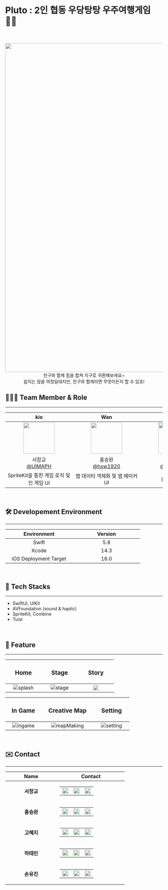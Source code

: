 # Pluto : 2인 협동 우당탕탕 우주여행게임 👨‍🚀

<center>
<br>
<br>
<img src="https://velog.velcdn.com/images/pccommen/post/14f4169f-df84-47bd-8396-0d1704d4c9b4/image.png" width="1050">
<br>
친구와 함께 힘을 합쳐 지구로 귀환해보세요~
<br>
쉽지는 않을 여정일테지만, 친구와 함께라면 무엇이든지 할 수 있죠!
</center>


## 💁🏻‍♀️ Team Member & Role
---

| <div style="width:200px">kio</div> | <div style="width:200px">Wan</div> | <div style="width:200px">Hazzy</div> | <div style="width:200px">Kori</div> | <div style="width:200px">Mango</div> |
| :--------: | :--------: | :--------: | :--------: | :--------: |
|<img src="https://velog.velcdn.com/images/pccommen/post/9b28f7ff-883e-415b-bfc9-06d9240aad9a/image.png" width = 100>|<img src="https://velog.velcdn.com/images/pccommen/post/aa38be68-d91a-4663-915f-505bf073862f/image.jpeg" width=100>|<img src="https://velog.velcdn.com/images/pccommen/post/cdbe40df-879b-4c3f-8c94-c131e66afd1b/image.png" width=100>|<img src="https://velog.velcdn.com/images/pccommen/post/87ad7524-9c38-4f55-8162-aa29319dedd4/image.png" width=100>|<img src="https://cdn-icons-png.flaticon.com/512/4336/4336202.png" width=100>|
|서창교<br>[@UIMAPH](https://github.com/UIMAPH)|홍승완<br>[@hsw1920](https://github.com/hsw1920)|고혜지<br> [@Ko-HyeJi](https://github.com/Ko-HyeJi)|하태민<br> [@rodifish](rodifish@gmail.com)|손유진<br> [@Mango]()|
|SpriteKit을 통한 게임 로직 및 인 게임 UI|맵 데이터 객체화 및 맵 메이커 UI|총괄 UI 담당|디자인 시스템 설계 및 아트디렉팅|프로젝트 매니징|
<br>



## 🛠 Developement Environment
---

| <div style="width:200px">Environment</div> | <div style="width:200px">Version</div> |
|:-:|:-:|
|Swift|5.8|
|Xcode|14.3|
|iOS Deployment Target|16.0|

<br>

## 📱 Tech Stacks
---
- SwiftUI, UIKit
- AVFoundation (sound & haptic)
- SpriteKit, Combine
- Tuist

<br>

## 🍎 Feature
---
|<div style="width: 100px;"><h3>Home</h3></div>|<div style="width: 100px;"><h3>Stage</h3></div>| <div style="width: 100px;"><h3>Story</h3></div> |
| :-: | :-: | :-: |
|![splash](https://velog.velcdn.com/images/pccommen/post/8a0dc2f0-0e8b-4350-ab0c-08e5c38f56f5/image.gif)|![stage](https://velog.velcdn.com/images/pccommen/post/adb050be-f6d4-4314-87f0-5812671537b0/image.gif)|![](https://velog.velcdn.com/images/pccommen/post/d9c7345e-853f-4290-b113-becdd5a130cd/image.gif)|

|<div style="width: 100px;"><h3>In Game</h3></div>|<div style="width: 150px;"><h3>Creative Map</h3></div>| <div style="width: 100px;"><h3>Setting</h3></div> |
| :-: | :-: | :-: |
|![ingame](https://velog.velcdn.com/images/pccommen/post/ac9bf39c-7a68-4d98-b0af-2f45cc8cdaac/image.gif)|![mapMaking](https://velog.velcdn.com/images/pccommen/post/45f9f0ef-18ba-482d-a5fa-4b7943b199e6/image.gif)|![setting](https://velog.velcdn.com/images/pccommen/post/366358ca-09a5-4a05-a346-b3a8781b5122/image.gif)|

<br>

## ✉️ Contact
___

|<div style="width: 150px;">Name</div>|<div style="width: 200px;">Contact</div>|
|:-:|:-:|
|**서창교**|<table style="border: none;"><tr><td style="border-right: hidden;"><a href="키오 링크드인"><img src="https://play-lh.googleusercontent.com/kMofEFLjobZy_bCuaiDogzBcUT-dz3BBbOrIEjJ-hqOabjK8ieuevGe6wlTD15QzOqw" style="width: 20px;"></a></td><td style="border-right: hidden;"><a href="키오 깃허브"><img src="https://cdn-icons-png.flaticon.com/512/25/25231.png" style="width: 20px;"></a></td><td><a href="키오 메일"><img src="https://play-lh.googleusercontent.com/0zNZ_2F9UgHUCc9UWnrP1ARHHA4a4l0KkR8F8CkdKOs2oXdlO1qeTdaFaNSGQDIc1b8" style="width: 20px;"></a></td></tr></table>|
|**홍승완**|<table style="border: none;"><tr><td style="border-right: hidden;"><a href="완 링크드인"><img src="https://play-lh.googleusercontent.com/kMofEFLjobZy_bCuaiDogzBcUT-dz3BBbOrIEjJ-hqOabjK8ieuevGe6wlTD15QzOqw" style="width: 20px;"></a></td><td style="border-right: hidden;"><a href="완 깃허브"><img src="https://cdn-icons-png.flaticon.com/512/25/25231.png" style="width: 20px;"></a></td><td><a href="완 메일"><img src="https://play-lh.googleusercontent.com/0zNZ_2F9UgHUCc9UWnrP1ARHHA4a4l0KkR8F8CkdKOs2oXdlO1qeTdaFaNSGQDIc1b8" style="width: 20px;"></a></td></tr></table>|
|**고혜지**|<table style="border: none;"><tr><td style="border-right: hidden;"><a href="www.linkedin.com/in/ko-hyeji"><img src="https://play-lh.googleusercontent.com/kMofEFLjobZy_bCuaiDogzBcUT-dz3BBbOrIEjJ-hqOabjK8ieuevGe6wlTD15QzOqw" style="width: 20px;"></a></td><td style="border-right: hidden;"><a href="해지 깃허브"><img src="https://cdn-icons-png.flaticon.com/512/25/25231.png" style="width: 20px;"></a></td><td><a href="해지 메일"><img src="https://play-lh.googleusercontent.com/0zNZ_2F9UgHUCc9UWnrP1ARHHA4a4l0KkR8F8CkdKOs2oXdlO1qeTdaFaNSGQDIc1b8" style="width: 20px;"></a></td></tr></table>|
|**하태민**|<table style="border: none;"><tr><td style="border-right: hidden;"><a href="코리 링크드인"><img src="https://play-lh.googleusercontent.com/kMofEFLjobZy_bCuaiDogzBcUT-dz3BBbOrIEjJ-hqOabjK8ieuevGe6wlTD15QzOqw" style="width: 20px;"></a></td><td style="border-right: hidden;"><a href="코리 깃허브"><img src="https://cdn-icons-png.flaticon.com/512/25/25231.png" style="width: 20px;"></a></td><td><a href="코리 메일"><img src="https://play-lh.googleusercontent.com/0zNZ_2F9UgHUCc9UWnrP1ARHHA4a4l0KkR8F8CkdKOs2oXdlO1qeTdaFaNSGQDIc1b8" style="width: 20px;"></a></td></tr></table>|
|**손유진**|<table style="border: none;"><tr><td style="border-right: hidden;"><a href="망고 링크드인"><img src="https://play-lh.googleusercontent.com/kMofEFLjobZy_bCuaiDogzBcUT-dz3BBbOrIEjJ-hqOabjK8ieuevGe6wlTD15QzOqw" style="width: 20px;"></a></td><td style="border-right: hidden;"><a href="망고 깃허브"><img src="https://cdn-icons-png.flaticon.com/512/25/25231.png" style="width: 20px;"></a></td><td><a href="망고 메일"><img src="https://play-lh.googleusercontent.com/0zNZ_2F9UgHUCc9UWnrP1ARHHA4a4l0KkR8F8CkdKOs2oXdlO1qeTdaFaNSGQDIc1b8" style="width: 20px;"></a></td></tr></table>|

